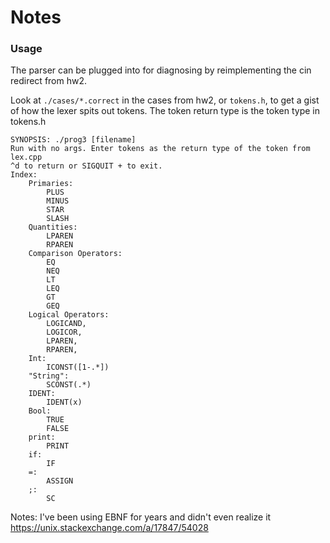 # Notes

### Usage
The parser can be plugged into for diagnosing by reimplementing the cin redirect from hw2.

Look at `./cases/*.correct` in the cases from hw2, or `tokens.h`, to get a gist of how the lexer spits out tokens. The token return type is the token type in tokens.h

```
SYNOPSIS: ./prog3 [filename]
Run with no args. Enter tokens as the return type of the token from lex.cpp
^d to return or SIGQUIT + to exit.
Index:
    Primaries:
        PLUS
        MINUS
        STAR
        SLASH
    Quantities:
        LPAREN
        RPAREN
    Comparison Operators:
        EQ
        NEQ
        LT
        LEQ
        GT
        GEQ
    Logical Operators:
        LOGICAND,
        LOGICOR,
        LPAREN,
        RPAREN,
    Int:
        ICONST([1-.*])
    "String":
        SCONST(.*)
    IDENT:
        IDENT(x)
    Bool:
        TRUE
        FALSE
    print:
        PRINT
    if:
        IF
    =:
        ASSIGN
    ;:
        SC
```

Notes:
I've been using EBNF for years and didn't even realize it
<https://unix.stackexchange.com/a/17847/54028>
